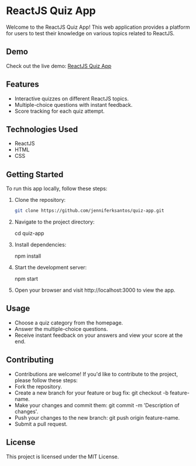 # ReactJS Quiz App

Welcome to the ReactJS Quiz App! This web application provides a platform for users to test their knowledge on various topics related to ReactJS.

## Demo

Check out the live demo: [ReactJS Quiz App](https://jenniferksantos.github.io/quiz-app/)

## Features

- Interactive quizzes on different ReactJS topics.
- Multiple-choice questions with instant feedback.
- Score tracking for each quiz attempt.

## Technologies Used

- ReactJS
- HTML
- CSS

## Getting Started

To run this app locally, follow these steps:

1. Clone the repository:

   ```bash
   git clone https://github.com/jenniferksantos/quiz-app.git

2. Navigate to the project directory:

    cd quiz-app

3. Install dependencies:

    npm install

4. Start the development server:

    npm start

5. Open your browser and visit http://localhost:3000 to view the app.

## Usage

- Choose a quiz category from the homepage.
- Answer the multiple-choice questions.
- Receive instant feedback on your answers and view your score at the end.

## Contributing

- Contributions are welcome! If you'd like to contribute to the project, please follow these steps:
- Fork the repository.
- Create a new branch for your feature or bug fix: git checkout -b feature-name.
- Make your changes and commit them: git commit -m 'Description of changes'.
- Push your changes to the new branch: git push origin feature-name.
- Submit a pull request.

## License

This project is licensed under the MIT License.

